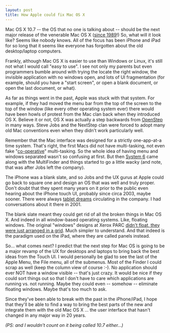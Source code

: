 ```yaml
---
layout: post
title: How Apple could fix Mac OS X
---
```



Mac OS X 10.7 -- the OS that no one is talking about -- should be the next major release of the venerable Mac OS X (<a href="http://en.wikipedia.org/wiki/NeXTSTEP">since 1989</a>!) So, what will it look like? Seems like nobody knows. All of the focus has been iPhone and iPad for so long that it seems like everyone has forgotten about the old desktop/laptop computers.

Frankly, although Mac OS X is easier to use than Windows or Linux, it's still not what I would call "easy to use". I see not only my parents but even programmers bumble around with trying the locate the right window, the invisible application with no windows open, and lots of UI fragmentation (for example, should you have a "start screen", or open a blank document, or open the last document, or what).

As far as things went in the past, Apple was stuck with that system. For example, if they had moved the menu bar from the top of the screen to the top of the window (like every other operating system ever) there would have been howls of protest from the Mac clan back when they introduced OS X. Believe it or not, OS X was actually a step backwards from <a href="http://www.guidebookgallery.org/screenshots/openstep42">OpenStep</a> in many ways. Steve Jobs and the NextStep clan were forced to adopt many old Mac conventions even when they didn't work particularly well.

Remember that the Mac interface was designed for a strictly one-app-at-a time system. That's right, the first Macs did not have multi-tasking, not even fake "<a href="http://burks.bton.ac.uk/burks/foldoc/34/25.htm">co-operative</a>" multi-tasking. So the whole idea of having menu and windows separated wasn't so confusing at first. But then <a href="http://en.wikipedia.org/wiki/System_6">System 6</a> came along with the MultiFinder and things started to go a little wacky (and note, that was after Jobs left the company).

The iPhone was a blank slate, and so Jobs and the UX gurus at Apple could go back to square one and design an OS that was well and truly proper. Don't doubt that they spent many years on it prior to the public even hearing about the iPhone touch UI, probably since circa 2003, maybe sooner. There were always <a href="http://www.engadget.com/2010/01/26/the-apple-tablet-a-complete-history-supposedly/">tablet dreams</a> circulating in the company. I had conversations about it there in 2001.

The blank slate meant they could get rid of all the broken things in Mac OS X. And indeed in all window-based operating systems. Like, floating windows. The original "windows" designs at Xerox PARC <a href="http://en.wikipedia.org/wiki/Tiling_window_manager">didn't float, they were just arranged in a grid</a>. Much simpler to understand. And that indeed is the paradigm used on the iPad, where they are called panels instead.

So... what comes next? I predict that the next step for Mac OS is going to be a major revamp of the UX for desktops and laptops to bring back the best ideas from the Touch UI. I would personally be glad to see the last of the Apple Menu, the File menu, all of the submenus. Most of the Finder I could scrap as well (keep the column view of course :-). No application should ever NOT have a window visible -- that's just crazy. It would be nice if they could sort things out so that I don't have to care which applications are running vs. not running. Maybe they could even -- somehow -- eliminate floating windows. Maybe that's too much to ask.

Since they've been able to break with the past in the iPhone/iPad, I hope that they'll be able to find a way to bring the best parts of the new and integrate them with the old Mac OS X ... the user interface that hasn't changed in any major way in 20 years.

<em>(PS: and I wouldn't count on it being called 10.7 either...)</em>
